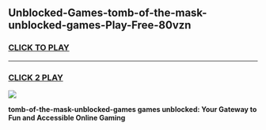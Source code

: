 
## Unblocked-Games-tomb-of-the-mask-unblocked-games-Play-Free-80vzn
<h3>
<a href="https://premium76.site?title=tomb-of-the-mask-unblocked-games&ref=21A">CLICK TO PLAY</a></h3>
<hr>

<h3>
<a href="https://premium76.site?title=tomb-of-the-mask-unblocked-games&ref=21A">CLICK 2 PLAY</a>
  
</h3>

<a href="https://premium76.site?title=tomb-of-the-mask-unblocked-games&ref=21A"><img src="https://clearcache.store/games.png"></a>


**tomb-of-the-mask-unblocked-games games unblocked: Your Gateway to Fun and Accessible Online Gaming**
